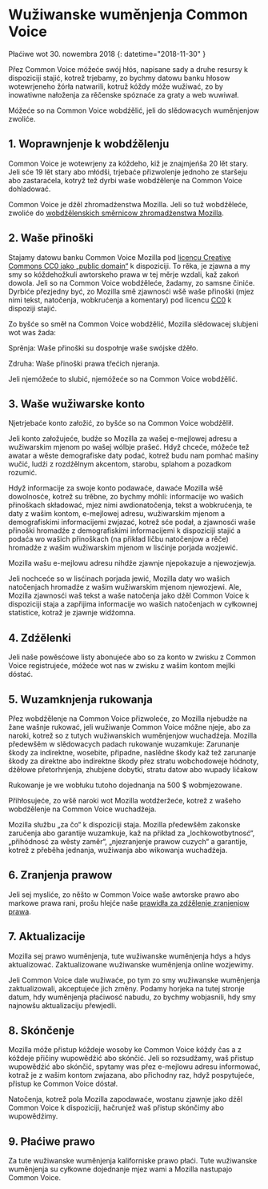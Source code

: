# Wužiwanske wuměnjenja Common Voice

Płaćiwe wot 30. nowembra 2018 {: datetime="2018-11-30" }

Přez Common Voice móžeće swój hłós, napisane sady a druhe resursy k dispoziciji stajić, kotrež trjebamy, zo bychmy datowu banku hłosow wotewrjeneho žórła natwarili, kotruž kóždy móže wužiwać, zo by inowatiwne nałoženja za rěčenske spóznaće za graty a web wuwiwał.

Móžeće so na Common Voice wobdźělić, jeli do slědowacych wuměnjenjow zwoliće. 

## 1. Woprawnjenje k wobdźělenju
Common Voice je wotewrjeny za kóždeho, kiž je znajmjeńša 20 lět stary. Jeli sće 19 lět stary abo młódši, trjebaće přizwolenje jednoho ze staršeju abo zastaraćela, kotryž tež dyrbi waše wobdźělenje na Common Voice dohladować. 

Common Voice je dźěl zhromadźenstwa Mozilla. Jeli so tuž wobdźěleće, zwoliće do [wobdźělenskich směrnicow zhromadźenstwa Mozilla](https://www.mozilla.org/en-US/about/governance/policies/participation/). 

## 2. Waše přinoški
Stajamy datowu banku Common Voice Mozilla pod [licencu Creative Commons CC0 jako „public domain“](https://creativecommons.org/publicdomain/zero/1.0/) k dispoziciji. To rěka, je zjawna a my smy so kóždehožkuli awtorskeho prawa w tej měrje wzdali, kaž zakoń dowola. Jeli so na Common Voice wobdźěleće, žadamy, zo samsne činiće. Dyrbiće přezjedny być, zo Mozilla smě zjawnosći wšě waše přinoški (mjez nimi tekst, natočenja, wobkrućenja a komentary) pod licencu [CC0](https://creativecommons.org/publicdomain/zero/1.0/) k dispoziji stajić. 

Zo byšće so směł na Common Voice wobdźělić, Mozilla slědowacej slubjeni wot was žada:

Sprěnja: Waše přinoški su dospołnje waše swójske dźěło.

Zdruha: Waše přinoški prawa třećich njeranja. 

Jeli njemóžeće to slubić, njemóžeće so na Common Voice wobdźělić. 

## 3. Waše wužiwarske konto
Njetrjebaće konto załožić, zo byšće so na Common Voice wobdźělił. 

Jeli konto załožujeće, budźe so Mozilla za wašej e-mejlowej adresu a wužiwarskim mjenom po wašej wólbje prašeć. Hdyž chceće, móžeće tež awatar a wěste demografiske daty podać, kotrež budu nam pomhać mašiny wučić, ludźi z rozdźělnym akcentom, starobu, splahom a pozadkom rozumić.  

Hdyž informacije za swoje konto podawaće, dawaće Mozilla wšě dowolnosće, kotrež su trěbne, zo bychmy móhli: 
informacije wo wašich přinoškach składować, mjez nimi awdionatočenja, tekst a wobkrućenja, 
te daty z wašim kontom, e-mejlowej adresu, wužiwarskim mjenom a demografiskimi informacijemi zwjazać, kotrež sće podał, a 
zjawnosći waše přinoški hromadźe z demografiskimi informacijemi k dispoziciji stajić a podaća wo wašich přinoškach (na přikład ličbu natočenjow a rěče) hromadźe z wašim wužiwarskim mjenom w lisćinje porjada wozjewić.  

Mozilla wašu e-mejlowu adresu nihdźe zjawnje njepokazuje a njewozjewja. 

Jeli nochceće so w lisćinach porjada jewić, Mozilla daty wo wašich natočenjach hromadźe z wašim wužiwarskim mjenom njewozjewi. Ale, Mozilla zjawnosći waš tekst a waše natočenja jako dźěl Common Voice k dispoziciji staja a zapřijima informacije wo wašich natočenjach w cyłkownej statistice, kotraž je zjawnje widźomna.  

## 4. Zdźělenki
Jeli naše powěsćowe listy abonujeće abo so za konto w zwisku z Common Voice registrujeće, móžeće wot nas w zwisku z wašim kontom mejlki dóstać. 

## 5. Wuzamknjenja rukowanja

Přez wobdźělenje na Common Voice přizwoleće, zo Mozilla njebudźe na žane wašnje rukować, jeli wužiwanje Common Voice móžne njeje, abo za naroki, kotrež so z tutych wužiwanskich wuměnjenjow wuchadźeja. Mozilla předewšěm w slědowacych padach rukowanje wuzamkuje:
Zarunanje škody za indirektne, wosebite, připadne, naslědne škody kaž tež zarunanje škody za direktne abo indirektne škody přez stratu wobchodoweje hódnoty, dźěłowe přetorhnjenja, zhubjene dobytki, stratu datow abo wupady ličakow

Rukowanje je we wobłuku tutoho dojednanja na 500 $ wobmjezowane. 

Přihłosujeće, zo wšě naroki wot Mozilla wotdźeržeće, kotrež z wašeho wobdźělenje na Common Voice wuchadźeja. 

Mozilla słužbu „za čo“ k dispoziciji staja. Mozilla předewšěm zakonske zaručenja abo garantije wuzamkuje, kaž na přikład za „lochkowotbytnosć“, „přihódnosć za wěsty zaměr“, „njezranjenje prawow cuzych“ a garantije, kotrež z přeběha jednanja, wužiwanja abo wikowanja wuchadźeja. 

## 6. Zranjenja prawow
Jeli sej mysliće, zo něšto w Common Voice waše awtorske prawo abo markowe prawa rani, prošu hlejće naše [prawidła za zdźělenje zranjenjow prawa](https://www.mozilla.org/about/legal/report-infringement/).

## 7. Aktualizacije 
Mozilla sej prawo wuměnjenja, tute wužiwanske wuměnjenja hdys a hdys aktualizować. Zaktualizowane wužiwanske wuměnjenja online wozjewimy. 

Jeli Common Voice dale wužiwaće, po tym zo smy wužiwanske wuměnjenja zaktualizowali, akceptujeće jich změny. Podamy horjeka na tutej stronje datum, hdy wuměnjenja płaćiwosć nabudu, zo bychmy wobjasnili, hdy smy najnowšu aktualizaciju přewjedli. 

## 8. Skónčenje 
Mozilla móže přistup kóždeje wosoby ke Common Voice kóždy čas a z kóždeje přičiny wupowědźić abo skónčić. Jeli so rozsudźamy, waš přistup wupowědźić abo skónčić, spytamy was přez e-mejlowu adresu informować, kotraž je z wašim kontom zwjazana, abo přichodny raz, hdyž pospytujeće, přistup ke Common Voice dóstał. 

Natočenja, kotrež pola Mozilla zapodawaće, wostanu zjawnje jako dźěl Common Voice k dispoziciji, hačrunjež waš přistup skónčimy abo wupowědźimy. 

## 9. Płaćiwe prawo
Za tute wužiwanske wuměnjenja kaliforniske prawo płaći. Tute wužiwanske wuměnjenja su cyłkowne dojednanje mjez wami a Mozilla nastupajo Common Voice.
